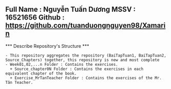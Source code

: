 Full Name : Nguyễn Tuấn Dương
MSSV : 16521656
Github : https://github.com/tuanduongnguyen98/Xamarin
-----------------------------------------------------------------------------------------------------------
*** Describe Repository's Structure ***
    
    - This repository aggregates the repository (BaiTapTuan1, BaiTapTuan2, Source_Chapters) together, this repository is new and most complete
    - Week01,02,...n Folder : Contains the exercises.
      + Source_chapter0N Folder : Contains the exercises in each equivalent chapter of the book.
      + Exercise_MrTanTeacher Folder : Contains the exercises of the Mr. Tân Teacher.
